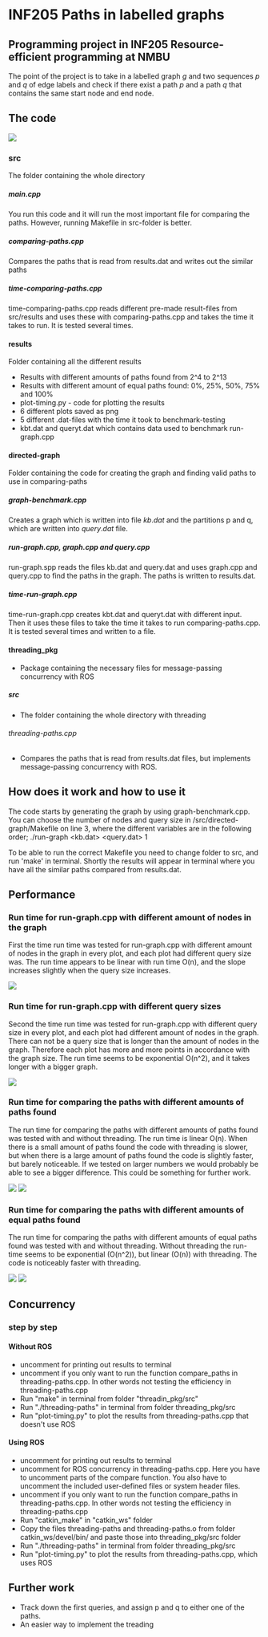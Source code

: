 # INF205 Paths in labelled graphs
## Programming project in INF205 Resource-efficient programming at NMBU
The point of the project is to take in a labelled graph *g* and two sequences *p* and *q* of edge labels and check if there exist a path *p* and a path *q* that contains the same start node and end node. 

## The code 
<img src="directory-tree.png">

### src
The folder containing the whole directory

##### main.cpp
You run this code and it will run the most important file for comparing the paths. However, running Makefile in src-folder is better. 

##### comparing-paths.cpp
Compares the paths that is read from results.dat and writes out the similar paths 

##### time-comparing-paths.cpp
time-comparing-paths.cpp reads different pre-made result-files from src/results and uses these with comparing-paths.cpp and takes the time it takes to run. It is tested several times. 


#### results 
Folder containing all the different results 
- Results with different amounts of paths found from 2^4 to 2^13
- Results with different amount of equal paths found: 0%, 25%, 50%, 75% and 100%
- plot-timing.py - code for plotting the results 
- 6 different plots saved as png 
- 5 different .dat-files with the time it took to benchmark-testing 
- kbt.dat and queryt.dat which contains data used to benchmark run-graph.cpp


#### directed-graph
Folder containing the code for creating the graph and finding valid paths to use in comparing-paths

##### graph-benchmark.cpp
Creates a graph which is written into file $kb.dat$ and the partitions p and q, which are written into $query.dat$ file.


##### run-graph.cpp, graph.cpp and query.cpp
run-graph.spp reads the files kb.dat and query.dat and uses graph.cpp and query.cpp to find the paths in the graph. The paths is written to results.dat. 

##### time-run-graph.cpp
time-run-graph.cpp creates kbt.dat and queryt.dat with different input. Then it uses these files to take the time it takes to run comparing-paths.cpp. It is tested several times and written to a file. 


#### threading_pkg 
- Package containing the necessary files for message-passing concurrency with ROS

##### src
- The folder containing the whole directory with threading

###### threading-paths.cpp
- Compares the paths that is read from results.dat files, but implements message-passing concurrency with ROS. 


## How does it work and how to use it
The code starts by generating the graph by using graph-benchmark.cpp. You can choose the number of nodes and query size in /src/directed-graph/Makefile on line 3, where the different variables are in the following order; ./run-graph <number of nodes> <query size> <kb.dat> <query.dat> 1
  
To be able to run the correct Makefile you need to change folder to src, and run 'make' in terminal. Shortly the results will appear in terminal where you have all the similar paths compared from results.dat.

## Performance 
### Run time for run-graph.cpp with different amount of nodes in the graph 
First the time run time was tested for run-graph.cpp with different amount of nodes in the graph in every plot, and each plot had different query size was. 
The run time appears to be linear with run time O(n), and the slope increases slightly when the query size increases. 

<img src="/src/results/plot-run-graph1.png">

### Run time for run-graph.cpp with different query sizes
Second the time run time was tested for run-graph.cpp with different query size in every plot, and each plot had different amount of nodes in the graph. 
There can not be a query size that is longer than the amount of nodes in the graph. Therefore each plot has more and more points in accordance with the graph size. 
The run time seems to be exponential O(n^2), and it takes longer with a bigger graph. 

<img src="/src/results/plot-run-graph2.png">


### Run time for comparing the paths with different amounts of paths found 
The run time for comparing the paths with different amounts of paths found was tested with and without threading. 
The run time is linear O(n). 
When there is a small amount of paths found the code with threading is slower, but when there is a large amount of paths found the code is slightly faster, but barely noticeable. If we tested on larger numbers we would probably be able to see a bigger difference. This could be something for further work. 

<img src="/src/results/plot-compare-paths1.png"> 
<img src="/src/results/plot-compare-paths-thread1.png">

### Run time for comparing the paths with different amounts of equal paths found 
The run time for comparing the paths with different amounts of equal paths found was tested with and without threading. 
Without threading the run-time seems to be exponential (O(n^2)), but linear (O(n)) with threading. 
The code is noticeably faster with threading. 

<img src="/src/results/plot-compare-paths2.png"> 
<img src="/src/results/plot-compare-paths-thread2.png">


## Concurrency 

### step by step
#### Without ROS
- uncomment for printing out results to terminal 
- uncomment if you only want to run the function compare_paths in threading-paths.cpp. In other words not testing the efficiency in threading-paths.cpp
- Run "make" in terminal from folder "threadin_pkg/src"
- Run "./threading-paths" in terminal from folder threading_pkg/src
- Run "plot-timing.py" to plot the results from threading-paths.cpp that doesn't use ROS

#### Using ROS
- uncomment for printing out results to terminal 
- uncomment for ROS concurrency in threading-paths.cpp. Here you have to uncomment parts of the compare function. You also have to uncomment the included user-defined files or system header files.  
- uncomment if you only want to run the function compare_paths in threading-paths.cpp. In other words not testing the efficiency in threading-paths.cpp
- Run "catkin_make" in "catkin_ws" folder
- Copy the files threading-paths and threading-paths.o from  folder catkin_ws/devel/bin/ and paste those into threading_pkg/src folder 
- Run "./threading-paths" in terminal from folder threading_pkg/src
- Run "plot-timing.py" to plot the results from threading-paths.cpp, which uses ROS



## Further work 
- Track down the first queries, and assign p and q to either one of the paths. 
- An easier way to implement the treading 

